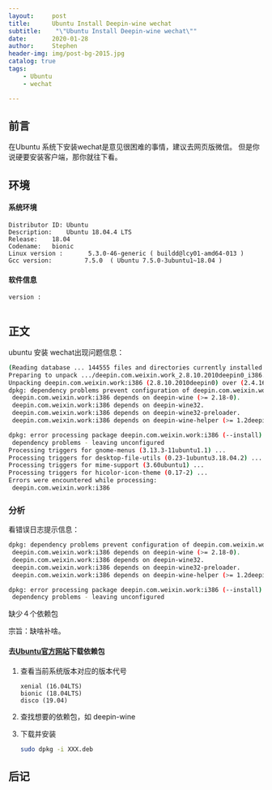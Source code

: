 ```yaml
---
layout:     post
title:      Ubuntu Install Deepin-wine wechat
subtitle:    "\"Ubuntu Install Deepin-wine wechat\""
date:       2020-01-28
author:     Stephen
header-img: img/post-bg-2015.jpg
catalog: true
tags:
    - Ubuntu
    - wechat

---
```

## 前言
在Ubuntu 系统下安装wechat是意见很困难的事情，建议去网页版微信。
但是你说硬要安装客户端，那你就往下看。


## 环境
#### 系统环境
```text
Distributor ID:	Ubuntu
Description:	Ubuntu 18.04.4 LTS
Release:	18.04
Codename:	bionic
Linux version :       5.3.0-46-generic ( buildd@lcy01-amd64-013 ) 
Gcc version:         7.5.0  ( Ubuntu 7.5.0-3ubuntu1~18.04 )
```
#### 软件信息
```text
version : 	
     
```

## 正文
ubuntu 安装 wechat出现问题信息：
```sh
(Reading database ... 144555 files and directories currently installed.)
Preparing to unpack .../deepin.com.weixin.work_2.8.10.2010deepin0_i386.deb ...
Unpacking deepin.com.weixin.work:i386 (2.8.10.2010deepin0) over (2.4.16.1347deepin0) ...
dpkg: dependency problems prevent configuration of deepin.com.weixin.work:i386:
 deepin.com.weixin.work:i386 depends on deepin-wine (>= 2.18-0).
 deepin.com.weixin.work:i386 depends on deepin-wine32.
 deepin.com.weixin.work:i386 depends on deepin-wine32-preloader.
 deepin.com.weixin.work:i386 depends on deepin-wine-helper (>= 1.2deepin2).

dpkg: error processing package deepin.com.weixin.work:i386 (--install):
 dependency problems - leaving unconfigured
Processing triggers for gnome-menus (3.13.3-11ubuntu1.1) ...
Processing triggers for desktop-file-utils (0.23-1ubuntu3.18.04.2) ...
Processing triggers for mime-support (3.60ubuntu1) ...
Processing triggers for hicolor-icon-theme (0.17-2) ...
Errors were encountered while processing:
 deepin.com.weixin.work:i386
```

### 分析
看错误日志提示信息：
```sh
dpkg: dependency problems prevent configuration of deepin.com.weixin.work:i386:
 deepin.com.weixin.work:i386 depends on deepin-wine (>= 2.18-0).
 deepin.com.weixin.work:i386 depends on deepin-wine32.
 deepin.com.weixin.work:i386 depends on deepin-wine32-preloader.
 deepin.com.weixin.work:i386 depends on deepin-wine-helper (>= 1.2deepin2).

dpkg: error processing package deepin.com.weixin.work:i386 (--install):
 dependency problems - leaving unconfigured
```
缺少４个依赖包

宗旨：缺啥补啥。

####  去[Ubuntu官方网站](https://packages.ubuntu.com/)下载依赖包

   1. 查看当前系统版本对应的版本代号

      ```
      xenial (16.04LTS)
      bionic (18.04LTS)
      disco (19.04)
      ```

   2. 查找想要的依赖包，如 deepin-wine

   3. 下载并安装

      ```sh
      sudo dpkg -i XXX.deb
      ```



## 后记


